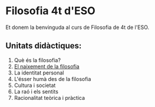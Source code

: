 # Filosofia 4t d'ESO

Et donem la benvinguda al curs de Filosofia de 4t de l'ESO.

## Unitats didàctiques:

1. Què és la filosofia?
2. [El naixement de la filosofia](ud21.md)
3. La identitat personal
4. L'ésser humà des de la filosofia
5. Cultura i societat
6. La raó i els sentits
7. Racionalitat teòrica i pràctica


<!-- ## Project layout -->

<!--     mkdocs.yml    # The configuration file. -->
<!--     docs/ -->
<!--         index.md  # The documentation homepage. -->
<!--         ...       # Other markdown pages, images and other files. -->
